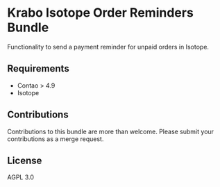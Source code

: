 # Krabo Isotope Order Reminders Bundle

Functionality to send a payment reminder for unpaid orders in Isotope.

## Requirements

* Contao > 4.9
* Isotope

## Contributions

Contributions to this bundle are more than welcome. Please submit your contributions as a merge request.

## License

AGPL 3.0